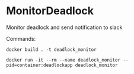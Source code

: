 # MonitorDeadlock
Monitor deadlock and send notification to slack

Commands:

`docker build . -t deadlock_monitor`

`docker run -it --rm --name deadlock_monitor --pid=container:deadlockapp deadlock_monitor`
